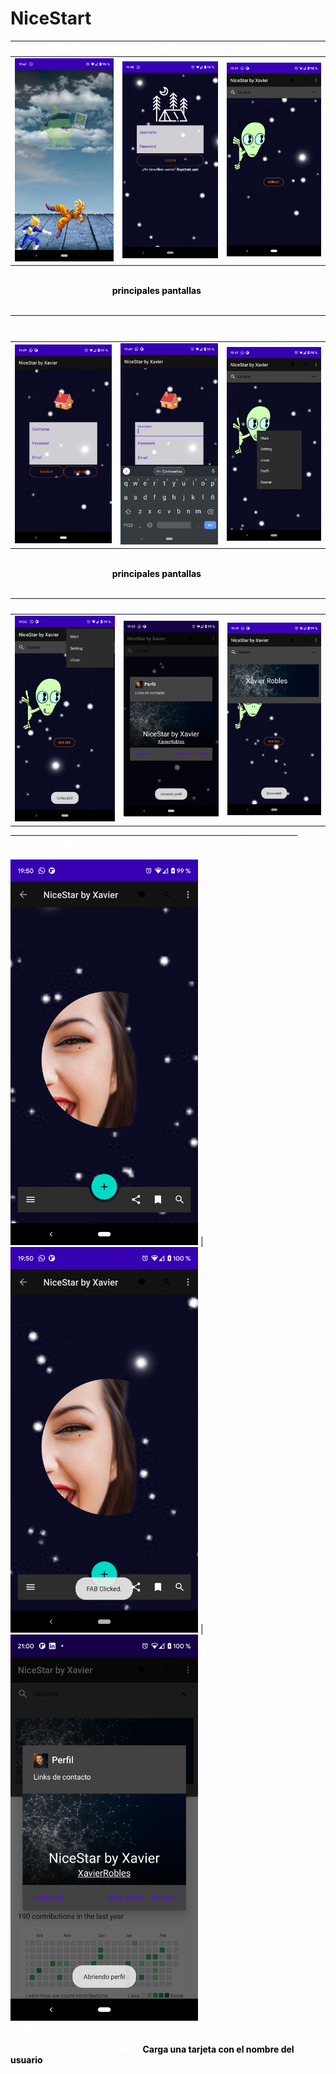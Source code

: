 # NiceStart
<b style="color:white">Splash</b> | <b style="color:white">Login</b> | <b style="color:white">Main</b>
-------|-------|-------|
<img src="/app/doc/img/Splash.png" width="300px"> | <img src="/app/doc/img/Login.png" width="300px"> | <img src="/app/doc/img/Main.png" width="300px">



<br>
<span style="color:white"><b>Splash</b> y el <b>Login</b> son la <b style="color:Black">principales pantallas</b> de nuestra aplicacion carga una pequeña animacion</span>
<br>



<b style="color:white">Registro</b> | <b style="color:white">Registro editando</b> | <b style="color:white">Menu al pulsar en la imagen</b>
-------|-------|-------|
<img src="/app/doc/img/Registro.png" width="300px"> | <img src="/app/doc/img/RegistroEdit.png" width="300px"> | <img src="/app/doc/img/MenuAlien.png" width="300px">



<br>
<span style="color:white"><b>Splash</b> y el <b>Login</b> son la <b style="color:Black">principales pantallas</b> de nuestra aplicacion carga una pequeña animacion</span>
<br>



<b style="color:white">Appbar menu</b> | <b style="color:white">Alert perfil</b> | <b style="color:white">Card</b>
-------|-------|-------|
<img src="/app/doc/img/Appbar.png" width="300px"> | <img src="/app/doc/img/AppbarAlert.png" width="300px"> | <img src="/app/doc/img/Card.png" width="300px">

<b style="color:white">Menu Navegacion</b> | <b style="color:white">Barra de Navegacion funcionabilidad</b> | <b style="color:white">Demo</b>
-------|-------|-------|

<img src="/app/doc/img/Main2.png" width="300px"> | <img src="/app/doc/img/Navegacionbar.png" width="300px"> | <img src="/app/doc/img/Perfilload.png" width="300px">
<br>
<span style="color:white"><b>Appbar es donde podemos elegir la opciones del menu el perfil o deplegar la tarjeta de usuario</b>, <b>Perfil es donde salen todos los link del usuario y los carga en pantalla</b> <b style="color:Black">Carga una tarjeta con el nombre del usuario</b></span>
<br>
